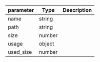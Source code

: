 | parameter | Type | Description |
| ----------- | ----------- |----------- |
| name  |  string  |    |
| path  |  string  |    |
| size  |  number  |    |
| usage  |  object  |    |
| used_size  |  number  |    |